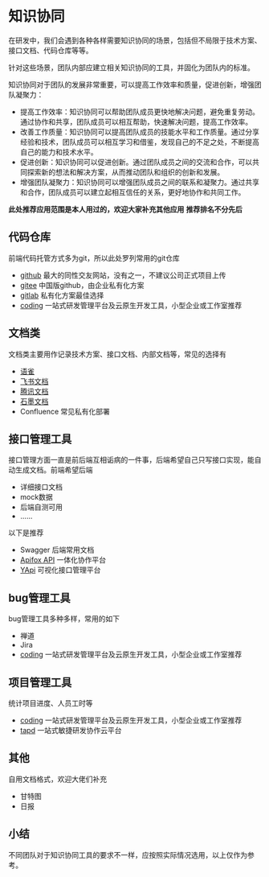 # 知识协同
在研发中，我们会遇到各种各样需要知识协同的场景，包括但不局限于技术方案、接口文档、代码仓库等等。

针对这些场景，团队内部应建立相关知识协同的工具，并固化为团队内的标准。

知识协同对于团队的发展非常重要，可以提高工作效率和质量，促进创新，增强团队凝聚力：
- 提高工作效率：知识协同可以帮助团队成员更快地解决问题，避免重复劳动。通过协作和共享，团队成员可以相互帮助，快速解决问题，提高工作效率。
- 改善工作质量：知识协同可以提高团队成员的技能水平和工作质量。通过分享经验和技术，团队成员可以相互学习和借鉴，发现自己的不足之处，不断提高自己的能力和技术水平。
- 促进创新：知识协同可以促进创新。通过团队成员之间的交流和合作，可以共同探索新的想法和解决方案，从而推动团队和组织的创新和发展。
- 增强团队凝聚力：知识协同可以增强团队成员之间的联系和凝聚力。通过共享和合作，团队成员可以建立起相互信任的关系，更好地协作和共同工作。

**此处推荐应用范围是本人用过的，欢迎大家补充其他应用**
**推荐排名不分先后**

## 代码仓库
前端代码托管方式多为git，所以此处罗列常用的git仓库
- [github](https://github.com/) 最大的同性交友网站，没有之一，不建议公司正式项目上传
- [gitee](https://gitee.com/) 中国版github，由企业私有化方案 
- [gitlab](https://about.gitlab.com/) 私有化方案最佳选择
- [coding](https://coding.net/) 一站式研发管理平台及云原生开发工具，小型企业或工作室推荐

## 文档类
文档类主要用作记录技术方案、接口文档、内部文档等，常见的选择有
- [语雀](https://www.yuque.com/)
- [飞书文档](https://www.feishu.cn/product/docs)
- [腾讯文档](https://docs.qq.com/)
- [石墨文档](https://shimo.im/)
- Confluence 常见私有化部署

## 接口管理工具
接口管理方面一直是前后端互相诟病的一件事，后端希望自己只写接口实现，能自动生成文档。前端希望后端
- 详细接口文档
- mock数据
- 后端自测可用
- ......

以下是推荐
- Swagger 后端常用文档
- [Apifox API](https://www.apifox.com/) 一体化协作平台
- [YApi](http://yapi.smart-xwork.cn/) 可视化接口管理平台

## bug管理工具
bug管理工具多种多样，常用的如下

- 禅道 
- Jira
- [coding](https://coding.net/) 一站式研发管理平台及云原生开发工具，小型企业或工作室推荐

## 项目管理工具
统计项目进度、人员工时等
- [coding](https://coding.net/) 一站式研发管理平台及云原生开发工具，小型企业或工作室推荐
- [tapd](https://www.tapd.cn/) 一站式敏捷研发协作云平台

## 其他
自用文档格式，欢迎大佬们补充
- 甘特图
- 日报

## 小结
不同团队对于知识协同工具的要求不一样，应按照实际情况选用，以上仅作为参考。